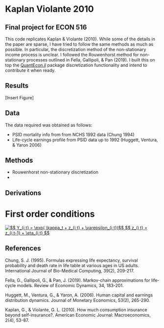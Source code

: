 # Kaplan Violante 2010
## Final project for ECON 516

This code replicates Kaplan & Violante (2010). While some of the details in the paper are sparse, I have tried to follow the same methods as much as possible. In particular, the discretization method of the non-stationary income process is unclear. I followed the Rouwenhorst method for non-stationary processes outlined in Fella, Gallipoli, & Pan (2019). I built this on top the [QuantEcon.jl](https://github.com/QuantEcon/QuantEcon.jl) package discretization functionality and intend to contribute it when ready.

## Results
[Insert Figure]

## Data
The data required was obtained as follows:
* PSID mortality info from from NCHS 1992 data (Chung 1994)
* Life-cycle earnings profile from PSID data up to 1992 (Huggett, Ventura, & Yaron 2006)

## Methods
* Rouwenhorst non-stationary discretization
*

## Derivations
# First order conditions
<a href="https://www.codecogs.com/eqnedit.php?latex=$$&space;Y_{i&space;t}&space;=&space;\exp(&space;\kappa_t&space;&plus;&space;z_{i&space;t}&space;&plus;&space;\varepsilon_{i&space;t})$$&space;$$&space;z_{i&space;t}&space;=&space;z_{i,t-1}&space;&plus;&space;\eta_{i&space;t}&space;$$" target="_blank"><img src="https://latex.codecogs.com/gif.latex?$$&space;Y_{i&space;t}&space;=&space;\exp(&space;\kappa_t&space;&plus;&space;z_{i&space;t}&space;&plus;&space;\varepsilon_{i&space;t})$$&space;$$&space;z_{i&space;t}&space;=&space;z_{i,t-1}&space;&plus;&space;\eta_{i&space;t}&space;$$" title="$$ Y_{i t} = \exp( \kappa_t + z_{i t} + \varepsilon_{i t})$$ $$ z_{i t} = z_{i,t-1} + \eta_{i t} $$" /></a>



## References
Chung, S. J. (1995). Formulas expressing life expectancy, survival probability and death rate in life table at various ages in US adults. International Journal of Bio-Medical Computing, 39(2), 209-217.

Fella, G., Gallipoli, G., & Pan, J. (2019). Markov-chain approximations for life-cycle models. Review of Economic Dynamics, 34, 183-201.

Huggett, M., Ventura, G., & Yaron, A. (2006). Human capital and earnings distribution dynamics. Journal of Monetary Economics, 53(2), 265-290.

Kaplan, G., & Violante, G. L. (2010). How much consumption insurance beyond self-insurance?. American Economic Journal: Macroeconomics, 2(4), 53-87.
